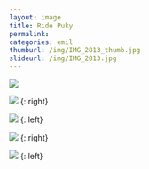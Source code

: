 ```yaml
---
layout: image
title: Ride Puky
permalink: 
categories: emil
thumburl: /img/IMG_2813_thumb.jpg
slideurl: /img/IMG_2813.jpg 
---
```

![](/img/IMG_2813.jpg)

![](/img/IMG_2804.jpg)
{:.right}

![](/img/IMG_2819.jpg)
{:.left}

![](/img/IMG_2808.jpg)
{:.right}

![](/img/IMG_2814.jpg)
{:.left}

